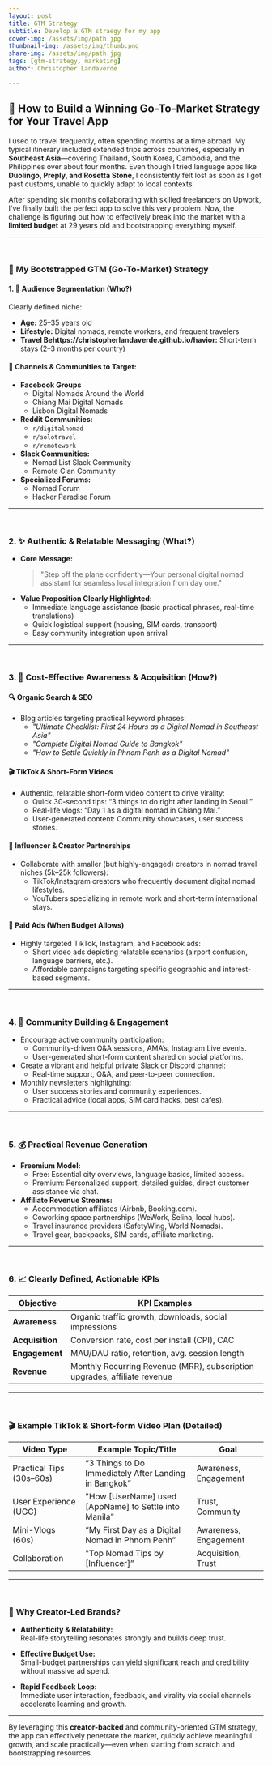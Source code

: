 ```yaml
---
layout: post
title: GTM Strategy
subtitle: Develop a GTM straegy for my app
cover-img: /assets/img/path.jpg
thumbnail-img: /assets/img/thumb.png
share-img: /assets/img/path.jpg
tags: [gtm-strategy, marketing]
author: Christopher Landaverde

---
```



## 🚀 How to Build a Winning Go-To-Market Strategy for Your Travel App

I used to travel frequently, often spending months at a time abroad. My typical itinerary included extended trips across countries, especially in **Southeast Asia**—covering Thailand, South Korea, Cambodia, and the Philippines over about four months. Even though I tried language apps like **Duolingo, Preply, and Rosetta Stone**, I consistently felt lost as soon as I got past customs, unable to quickly adapt to local contexts.

After spending six months collaborating with skilled freelancers on Upwork, I've finally built the perfect app to solve this very problem. Now, the challenge is figuring out how to effectively break into the market with a **limited budget** at 29 years old and bootstrapping everything myself.

---


<br/>

### 🎯 My Bootstrapped GTM (Go-To-Market) Strategy

#### 1. 🎯 **Audience Segmentation (Who?)**
Clearly defined niche:
- **Age:** 25–35 years old
- **Lifestyle:** Digital nomads, remote workers, and frequent travelers
- **Travel Behttps://christopherlandaverde.github.io/havior:** Short-term stays (2–3 months per country)

#### 🔎 **Channels & Communities to Target:**
- **Facebook Groups**
    - Digital Nomads Around the World
    - Chiang Mai Digital Nomads
    - Lisbon Digital Nomads
- **Reddit Communities:**
  - `r/digitalnomad`
  - `r/solotravel`
  - `r/remotework`
- **Slack Communities:**
  - Nomad List Slack Community
  - Remote Clan Community
- **Specialized Forums:**
  - Nomad Forum
  - Hacker Paradise Forum

---
<br/>

### 2. ✨ **Authentic & Relatable Messaging (What?)**
- **Core Message:** 
  > "Step off the plane confidently—Your personal digital nomad assistant for seamless local integration from day one."
- **Value Proposition Clearly Highlighted:**
  - Immediate language assistance (basic practical phrases, real-time translations)
  - Quick logistical support (housing, SIM cards, transport)
  - Easy community integration upon arrival

---
<br/>

### 3. 🌱 **Cost-Effective Awareness & Acquisition (How?)**

#### 🔍 **Organic Search & SEO**
- Blog articles targeting practical keyword phrases:
  - _"Ultimate Checklist: First 24 Hours as a Digital Nomad in Southeast Asia"_
  - _"Complete Digital Nomad Guide to Bangkok"_  
  - _"How to Settle Quickly in Phnom Penh as a Digital Nomad"_

#### 🎬 **TikTok & Short-Form Videos**
- Authentic, relatable short-form video content to drive virality:
  - Quick 30-second tips: “3 things to do right after landing in Seoul.”
  - Real-life vlogs: “Day 1 as a digital nomad in Chiang Mai.”
  - User-generated content: Community showcases, user success stories.

#### 📱 **Influencer & Creator Partnerships**
- Collaborate with smaller (but highly-engaged) creators in nomad travel niches (5k–25k followers):
  - TikTok/Instagram creators who frequently document digital nomad lifestyles.
  - YouTubers specializing in remote work and short-term international stays.

#### 📣 **Paid Ads (When Budget Allows)**
- Highly targeted TikTok, Instagram, and Facebook ads:
  - Short video ads depicting relatable scenarios (airport confusion, language barriers, etc.).
  - Affordable campaigns targeting specific geographic and interest-based segments.

---
<br/>

### 4. 🤝 **Community Building & Engagement**
- Encourage active community participation:
  - Community-driven Q&A sessions, AMA’s, Instagram Live events.
  - User-generated short-form content shared on social platforms.
- Create a vibrant and helpful private Slack or Discord channel:
  - Real-time support, Q&A, and peer-to-peer connection.
- Monthly newsletters highlighting:
  - User success stories and community experiences.
  - Practical advice (local apps, SIM card hacks, best cafes).

---
<br/>

### 5. 💰 **Practical Revenue Generation**
- **Freemium Model:**
  - Free: Essential city overviews, language basics, limited access.
  - Premium: Personalized support, detailed guides, direct customer assistance via chat.
- **Affiliate Revenue Streams:**
  - Accommodation affiliates (Airbnb, Booking.com).
  - Coworking space partnerships (WeWork, Selina, local hubs).
  - Travel insurance providers (SafetyWing, World Nomads).
  - Travel gear, backpacks, SIM cards, affiliate marketing.

---
<br/>

### 6. 📈 **Clearly Defined, Actionable KPIs**

| Objective      | KPI Examples                                           |
|----------------|--------------------------------------------------------|
| **Awareness**  | Organic traffic growth, downloads, social impressions  |
| **Acquisition**| Conversion rate, cost per install (CPI), CAC           |
| **Engagement** | MAU/DAU ratio, retention, avg. session length          |
| **Revenue**    | Monthly Recurring Revenue (MRR), subscription upgrades, affiliate revenue|

---
<br/>

### 🎬 **Example TikTok & Short-form Video Plan (Detailed)**

| Video Type                 | Example Topic/Title                                    | Goal                  |
|----------------------------|--------------------------------------------------------|-----------------------|
| Practical Tips (30s–60s)   | “3 Things to Do Immediately After Landing in Bangkok”  | Awareness, Engagement |
| User Experience (UGC)      | "How [UserName] used [AppName] to Settle into Manila"  | Trust, Community      |
| Mini-Vlogs (60s)           | “My First Day as a Digital Nomad in Phnom Penh”        | Awareness, Engagement |
| Collaboration              | "Top Nomad Tips by [Influencer]”                       | Acquisition, Trust    |

---
<br/>

### 🧠 **Why Creator-Led Brands?**
- **Authenticity & Relatability:**  
  Real-life storytelling resonates strongly and builds deep trust.
  
- **Effective Budget Use:**  
  Small-budget partnerships can yield significant reach and credibility without massive ad spend.
  
- **Rapid Feedback Loop:**  
  Immediate user interaction, feedback, and virality via social channels accelerate learning and growth.

---

By leveraging this **creator-backed** and community-oriented GTM strategy, the app can effectively penetrate the market, quickly achieve meaningful growth, and scale practically—even when starting from scratch and bootstrapping resources.

